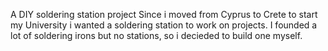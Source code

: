 A DIY soldering station project
Since i moved from Cyprus to Crete to start my University i wanted a soldering station to work on projects.
I founded a lot of soldering irons but no stations, so i decieded to build one myself.
